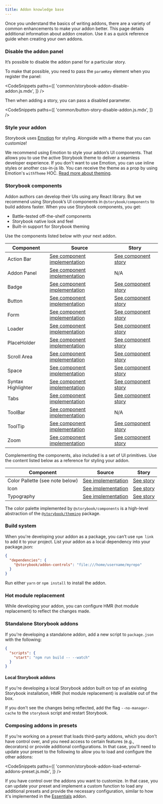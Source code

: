 ```yaml
---
title: Addon knowledge base
---
```


Once you understand the basics of writing addons, there are a variety of common enhancements to make your addon better. This page details additional information about addon creation. Use it as a quick reference guide when creating your own addons.

### Disable the addon panel

It’s possible to disable the addon panel for a particular story.

To make that possible, you need to pass the `paramKey` element when you register the panel:

<!-- prettier-ignore-start -->

<CodeSnippets
  paths={[
    'common/storybook-addon-disable-addon.js.mdx',
  ]}
/>

<!-- prettier-ignore-end -->

Then when adding a story, you can pass a disabled parameter.

<!-- prettier-ignore-start -->

<CodeSnippets
  paths={[
    'common/button-story-disable-addon.js.mdx',
  ]}
/>

<!-- prettier-ignore-end -->

### Style your addon

Storybook uses [Emotion](https://emotion.sh/docs/introduction) for styling. Alongside with a theme that you can customize!

We recommend using Emotion to style your addon’s UI components. That allows you to use the active Storybook theme to deliver a seamless developer experience.
If you don’t want to use Emotion, you can use inline styles or another css-in-js lib. You can receive the theme as a prop by using Emotion's `withTheme` HOC. [Read more about theming](../configure/theming.md).

### Storybook components

Addon authors can develop their UIs using any React library. But we recommend using Storybook’s UI components in `@storybook/components` to build addons faster. When you use Storybook components, you get:

- Battle-tested off-the-shelf components
- Storybook native look and feel
- Built-in support for Storybook theming

Use the components listed below with your next addon.

| Component          | Source                                                                                                                                          | Story                                                                                                                               |
| ------------------ | ----------------------------------------------------------------------------------------------------------------------------------------------- | ----------------------------------------------------------------------------------------------------------------------------------- |
| Action Bar         | [See component implementation](https://github.com/storybookjs/storybook/blob/master/lib/components/src/ActionBar/ActionBar.tsx)                 | [See component story](https://5a375b97f4b14f0020b0cda3-wbeulgbetj.chromatic.com/?path=/story/basics-actionbar--single-item)         |
| Addon Panel        | [See component implementation](https://github.com/storybookjs/storybook/blob/master/lib/components/src/addon-panel/addon-panel.tsx)             | N/A                                                                                                                                 |
| Badge              | [See component implementation](https://github.com/storybookjs/storybook/blob/master/lib/components/src/Badge/Badge.tsx)                         | [See component story](https://5a375b97f4b14f0020b0cda3-wbeulgbetj.chromatic.com/?path=/story/basics-badge--all-badges)              |
| Button             | [See component implementation](https://github.com/storybookjs/storybook/blob/master/lib/components/src/Button/Button.tsx)                       | [See component story](https://5a375b97f4b14f0020b0cda3-wbeulgbetj.chromatic.com/?path=/story/basics-button--all-buttons)            |
| Form               | [See component implementation](https://github.com/storybookjs/storybook/blob/master/lib/components/src/form/index.tsx)                          | [See component story](https://5a375b97f4b14f0020b0cda3-wbeulgbetj.chromatic.com/?path=/story/basics-form-button--sizes)             |
| Loader             | [See component implementation](https://github.com/storybookjs/storybook/blob/master/lib/components/src/Loader/Loader.tsx)                       | [See component story](https://5a375b97f4b14f0020b0cda3-wbeulgbetj.chromatic.com/?path=/story/basics-loader--progress-bar)           |
| PlaceHolder        | [See component implementation](https://github.com/storybookjs/storybook/blob/master/lib/components/src/placeholder/placeholder.tsx)             | [See component story](https://5a375b97f4b14f0020b0cda3-wbeulgbetj.chromatic.com/?path=/story/basics-placeholder--single-child)      |
| Scroll Area        | [See component implementation](https://github.com/storybookjs/storybook/blob/master/lib/components/src/ScrollArea/ScrollArea.tsx)               | [See component story](https://5a375b97f4b14f0020b0cda3-wbeulgbetj.chromatic.com/?path=/story/basics-scrollarea--vertical)           |
| Space              | [See component implementation](https://github.com/storybookjs/storybook/blob/master/lib/components/src/spaced/Spaced.tsx)                       | [See component story](https://5a375b97f4b14f0020b0cda3-wbeulgbetj.chromatic.com/?path=/story/basics-spaced--row)                    |
| Syntax Highlighter | [See component implementation](https://github.com/storybookjs/storybook/blob/master/lib/components/src/syntaxhighlighter/syntaxhighlighter.tsx) | [See component story](https://5a375b97f4b14f0020b0cda3-wbeulgbetj.chromatic.com/?path=/story/basics-syntaxhighlighter--bash)        |
| Tabs               | [See component implementation](https://github.com/storybookjs/storybook/blob/master/lib/components/src/tabs/tabs.tsx)                           | [See component story](https://5a375b97f4b14f0020b0cda3-wbeulgbetj.chromatic.com/?path=/story/basics-tabs--stateful-static)          |
| ToolBar            | [See component implementation](https://github.com/storybookjs/storybook/blob/master/lib/components/src/bar/bar.tsx)                             | N/A                                                                                                                                 |
| ToolTip            | [See component implementation](https://github.com/storybookjs/storybook/blob/master/lib/components/src/tooltip/Tooltip.tsx)                     | [See component story](https://5a375b97f4b14f0020b0cda3-wbeulgbetj.chromatic.com/?path=/story/basics-tooltip-tooltip--basic-default) |
| Zoom               | [See component implementation](https://github.com/storybookjs/storybook/blob/master/lib/components/src/Zoom/Zoom.tsx)                           | [See component story](https://5a375b97f4b14f0020b0cda3-wbeulgbetj.chromatic.com/?path=/story/basics-zoom--element-actual-size)      |

Complementing the components, also included is a set of UI primitives. Use the content listed below as a reference for styling your addon.

| Component                       | Source                                                                                                       | Story                                                                                                         |
| ------------------------------- | ------------------------------------------------------------------------------------------------------------ | ------------------------------------------------------------------------------------------------------------- |
| Color Pallette (see note below) | [See implementation](https://github.com/storybookjs/storybook/tree/master/lib/components/src/Colors)         | [See story](https://5a375b97f4b14f0020b0cda3-wbeulgbetj.chromatic.com/?path=/story/basics-colorpalette--page) |
| Icon                            | [See implementation](https://github.com/storybookjs/storybook/blob/master/lib/components/src/icon/icons.tsx) | [See story](https://5a375b97f4b14f0020b0cda3-wbeulgbetj.chromatic.com/?path=/story/basics-icon--labels)       |
| Typography                      | [See implementation](https://github.com/storybookjs/storybook/tree/master/lib/components/src/typography)     | [See story](https://5a375b97f4b14f0020b0cda3-wbeulgbetj.chromatic.com/?path=/story/basics-typography--all)    |

<div class="aside">
The color palette implemented by <code>@storybook/components</code> is a high-level abstraction of the <a href="https://github.com/storybookjs/storybook/tree/next/lib/theming/src"><code>@storybook/theming</code></a> package.
</div>

### Build system

When you're developing your addon as a package, you can’t use `npm link` to add it to your project. List your addon as a local dependency into your package.json:

```json
{
  "dependencies": {
    "@storybook/addon-controls": "file:///home/username/myrepo"
  }
}
```

<div class="aside">
Run either <code>yarn</code> or <code>npm install</code> to install the addon.
</div>

### Hot module replacement

While developing your addon, you can configure HMR (hot module replacement) to reflect the changes made.

### Standalone Storybook addons

If you're developing a standalone addon, add a new script to `package.json` with the following:

```json
{
  "scripts": {
    "start": "npm run build -- --watch"
  }
}
```

#### Local Storybook addons

If you're developing a local Storybook addon built on top of an existing Storybook installation, HMR (hot module replacement) is available out of the box.

If you don't see the changes being reflected, add the flag `--no-manager-cache` to the `storybook` script and restart Storybook.

### Composing addons in presets

If you're working on a preset that loads third-party addons, which you don't have control over, and you need access to certain features (e.g., decorators) or provide additional configurations. In that case, you'll need to update your preset to the following to allow you to load and configure the other addons:

<!-- prettier-ignore-start -->

<CodeSnippets
  paths={[
    'common/storybook-addon-load-external-addons-preset.js.mdx',
  ]}
/>

<!-- prettier-ignore-end -->

If you have control over the addons you want to customize. In that case, you can update your preset and implement a custom function to load any additional presets and provide the necessary configuration, similar to how it's implemented in the [Essentials](../../addons/essentials/src/index.ts) addon.
